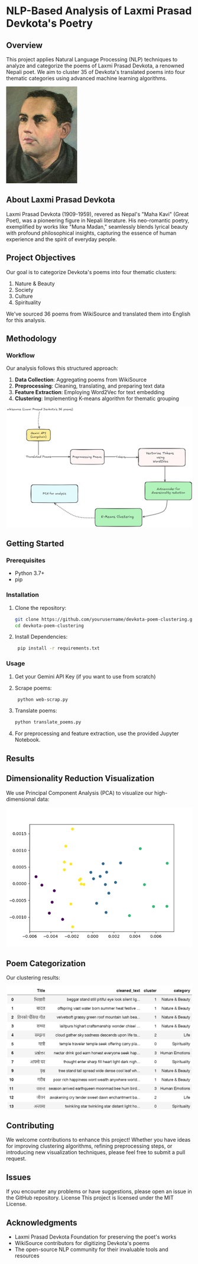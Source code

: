 # NLP-Based Analysis of Laxmi Prasad Devkota's Poetry

## Overview

This project applies Natural Language Processing (NLP) techniques to analyze and categorize the poems of Laxmi Prasad Devkota, a renowned Nepali poet. We aim to cluster 35 of Devkota's translated poems into four thematic categories using advanced machine learning algorithms.

![Laxmi Prasad Devkota](./images/devkota.jpeg)

## About Laxmi Prasad Devkota

Laxmi Prasad Devkota (1909-1959), revered as Nepal's "Maha Kavi" (Great Poet), was a pioneering figure in Nepali literature. His neo-romantic poetry, exemplified by works like "Muna Madan," seamlessly blends lyrical beauty with profound philosophical insights, capturing the essence of human experience and the spirit of everyday people.

## Project Objectives

Our goal is to categorize Devkota's poems into four thematic clusters:

1. Nature & Beauty
2. Society
3. Culture
4. Spirituality

We've sourced 36 poems from WikiSource and translated them into English for this analysis.

## Methodology

### Workflow

Our analysis follows this structured approach:

1. **Data Collection**: Aggregating poems from WikiSource
2. **Preprocessing**: Cleaning, translating, and preparing text data
3. **Feature Extraction**: Employing Word2Vec for text embedding
4. **Clustering**: Implementing K-means algorithm for thematic grouping

![Process Workflow](./images/flowchart.png)

## Getting Started

### Prerequisites

- Python 3.7+
- pip

### Installation

1. Clone the repository:

   ```bash
   git clone https://github.com/yourusername/devkota-poem-clustering.git
   cd devkota-poem-clustering
   ```

2. Install Dependencies:

   ```bash
    pip install -r requirements.txt
   ```

### Usage

1. Get your Gemini API Key (if you want to use from scratch)

2. Scrape poems:

   ```bash
    python web-scrap.py
   ```

3. Translate poems:

   ```bash
   python translate_poems.py
   ```

4. For preprocessing and feature extraction, use the provided Jupyter Notebook.

## Results

## Dimensionality Reduction Visualization

We use Principal Component Analysis (PCA) to visualize our high-dimensional data:

![PCA](./output/pca.png)

## Poem Categorization

Our clustering results:

![Poem Categorization](./output/category.png)

## Contributing

We welcome contributions to enhance this project! Whether you have ideas for improving clustering algorithms, refining preprocessing steps, or introducing new visualization techniques, please feel free to submit a pull request.

## Issues

If you encounter any problems or have suggestions, please open an issue in the GitHub repository.
License
This project is licensed under the MIT License.

## Acknowledgments

- Laxmi Prasad Devkota Foundation for preserving the poet's works
- WikiSource contributors for digitizing Devkota's poems
- The open-source NLP community for their invaluable tools and resources
